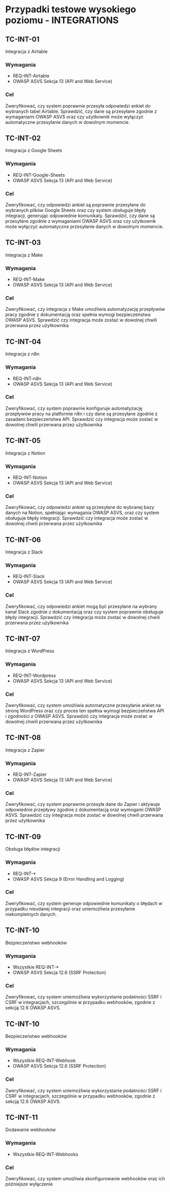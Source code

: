 # Przypadki testowe wysokiego poziomu - INTEGRATIONS

## TC-INT-01
Integracja z Airtable
### Wymagania
- REQ-INT-Airtable
- OWASP ASVS Sekcja 13 (API and Web Service)

### Cel
Zweryfikować, czy system poprawnie przesyła odpowiedzi ankiet do wybranych tabel Airtable. Sprawdzić, czy dane są przesyłane zgodnie z wymaganiami OWASP ASVS oraz czy użytkownik może wyłączyć automatyczne przesyłanie danych w dowolnym momencie.

## TC-INT-02
Integracja z Google Sheets
### Wymagania
- REQ-INT-Google-Sheets
- OWASP ASVS Sekcja 13 (API and Web Service)

### Cel
Zweryfikować, czy odpowiedzi ankiet są poprawnie przesyłane do wybranych plików Google Sheets oraz czy system obsługuje błędy integracji, generując odpowiednie komunikaty. Sprawdzić, czy dane są przesyłane zgodnie z wymaganiami OWASP ASVS oraz czy użytkownik może wyłączyć automatyczne przesyłanie danych w dowolnym momencie.


## TC-INT-03
Integracja z Make
### Wymagania
- REQ-INT-Make
- OWASP ASVS Sekcja 13 (API and Web Service)

### Cel
Zweryfikować, czy integracja z Make umożliwia automatyzację przepływów pracy zgodnie z dokumentacją oraz spełnia wymogi bezpieczeństwa OWASP ASVS. Sprawdzić czy integracja może zostać w dowolnej chwili przerwana przez użytkownika


## TC-INT-04
Integracja z n8n
### Wymagania
- REQ-INT-n8n
- OWASP ASVS Sekcja 13 (API and Web Service)

### Cel
Zweryfikować, czy system poprawnie konfiguruje automatyzację przepływów pracy na platformie n8n i czy dane są przesyłane zgodnie z zasadami bezpieczeństwa API. Sprawdzić czy integracja może zostać w dowolnej chwili przerwana przez użytkownika


## TC-INT-05
Integracja z Notion
### Wymagania
- REQ-INT-Notion
- OWASP ASVS Sekcja 13 (API and Web Service)

### Cel
Zweryfikować, czy odpowiedzi ankiet są przesyłane do wybranej bazy danych na Notion, spełniając wymagania OWASP ASVS, oraz czy system obsługuje błędy integracji. Sprawdzić czy integracja może zostać w dowolnej chwili przerwana przez użytkownika



## TC-INT-06
Integracja z Slack
### Wymagania
- REQ-INT-Slack
- OWASP ASVS Sekcja 13 (API and Web Service)

### Cel
Zweryfikować, czy odpowiedzi ankiet mogą być przesyłane na wybrany kanał Slack zgodnie z dokumentacją oraz czy system poprawnie obsługuje błędy integracji. Sprawdzić czy integracja może zostać w dowolnej chwili przerwana przez użytkownika



## TC-INT-07
Integracja z WordPress
### Wymagania
- REQ-INT-Wordpress
- OWASP ASVS Sekcja 13 (API and Web Service)

### Cel
Zweryfikować, czy system umożliwia automatyczne przesyłanie ankiet na stronę WordPress oraz czy proces ten spełnia wymogi bezpieczeństwa API i zgodności z OWASP ASVS. Sprawdzić czy integracja może zostać w dowolnej chwili przerwana przez użytkownika



## TC-INT-08
Integracja z Zapier
### Wymagania
- REQ-INT-Zapier
- OWASP ASVS Sekcja 13 (API and Web Service)

### Cel
Zweryfikować, czy system poprawnie przesyła dane do Zapier i aktywuje odpowiednie przepływy zgodnie z dokumentacją oraz wymogami OWASP ASVS. Sprawdzić czy integracja może zostać w dowolnej chwili przerwana przez użytkownika


## TC-INT-09
Obsługa błędów integracji
### Wymagania
- REQ-INT-*
- OWASP ASVS Sekcja 9 (Error Handling and Logging)

### Cel
Zweryfikować, czy system generuje odpowiednie komunikaty o błędach w przypadku nieudanej integracji oraz uniemożliwia przesyłanie niekompletnych danych.


## TC-INT-10
Bezpieczeństwo webhooków
### Wymagania
- Wszystkie REQ-INT-*
- OWASP ASVS Sekcja 12.6 (SSRF Protection)

### Cel
Zweryfikować, czy system uniemożliwia wykorzystanie podatności SSRF i CSRF w integracjach, szczególnie w przypadku webhooków, zgodnie z sekcją 12.6 OWASP ASVS.

## TC-INT-10
Bezpieczeństwo webhooków
### Wymagania
- Wszystkie REQ-INT-Webhook
- OWASP ASVS Sekcja 12.6 (SSRF Protection)

### Cel
Zweryfikować, czy system uniemożliwia wykorzystanie podatności SSRF i CSRF w integracjach, szczególnie w przypadku webhooków, zgodnie z sekcją 12.6 OWASP ASVS.

## TC-INT-11
Dodawanie webhooków
### Wymagania
- Wszystkie REQ-INT-Webhooks
### Cel
Zweryfikować, czy system umożliwia skonfigurowanie webhooków oraz ich późniejsze wyłączenie